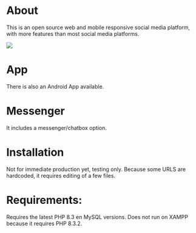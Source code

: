 # About

This is an open source web and mobile responsive social media platform, with more features than most social media platforms. 

<img src="https://i.ibb.co/b3MbFGc/Untitled-1.png" />

# App
There is also an Android App available.

# Messenger
It includes a messenger/chatbox option.

# Installation

Not for immediate production yet, testing only. Because some URLS are hardcoded, it requires editing of a few files.

# Requirements:

Requires the latest PHP 8.3 en MySQL versions.
Does not run on XAMPP because it requires PHP 8.3.2.
